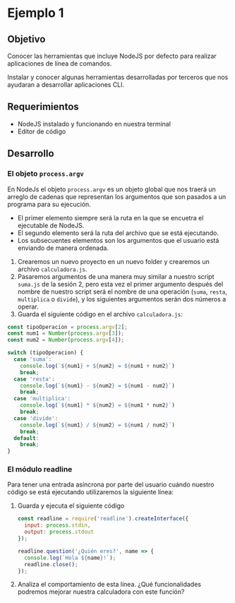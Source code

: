 # Ejemplo 1
## Objetivo

Conocer las herramientas que incluye NodeJS por defecto para realizar aplicaciones de línea de comandos. 

Instalar y conocer algunas herramientas desarrolladas por terceros que nos ayudaran a desarrollar aplicaciones CLI.

## Requerimientos

- NodeJS instalado y funcionando en nuestra terminal
- Editor de código

## Desarrollo

### El objeto `process.argv`

En NodeJs el objeto `process.argv` es un objeto global que nos traerá un arreglo de cadenas que representan los argumentos que son pasados a un programa para su ejecución.

- El primer elemento siempre será la ruta en la que se encuetra el ejecutable de NodeJS.
- El segundo elemento será la ruta del archivo que se está ejecutando.
- Los subsecuentes elementos son los argumentos que el usuario está enviando de manera ordenada.
1. Crearemos un nuevo proyecto en un nuevo folder y crearemos un archivo `calculadora.js`.
2. Pasaremos argumentos de una manera muy similar a nuestro script `suma.js` de la sesión 2, pero esta vez el primer argumento después del nombre de nuestro script será el nombre de una operación (`suma`, `resta`, `multiplica` o `divide`), y los siguientes argumentos serán dos números a operar.
3. Guarda el siguiente código en el archivo `calculadora.js`:

```jsx
const tipoOperacion = process.argv[2];
const num1 = Number(process.argv[3]);
const num2 = Number(process.argv[4]);

switch (tipoOperacion) {
  case 'suma':
    console.log(`${num1} + ${num2} = ${num1 + num2}`)
    break;
  case 'resta':
    console.log(`${num1} - ${num2} = ${num1 - num2}`)
    break;
  case 'multiplica':
    console.log(`${num1} * ${num2} = ${num1 * num2}`)
    break;
  case 'divide':
    console.log(`${num1} / ${num2} = ${num1 / num2}`)
    break;
  default:
    break;
}
```

### El módulo readline

Para tener una entrada asíncrona por parte del usuario cuándo nuestro código se está ejecutando utilizaremos la siguiente línea:

1. Guarda y ejecuta el siguiente código

    ```jsx
    const readline = require('readline').createInterface({
      input: process.stdin,
      output: process.stdout
    });

    readline.question('¿Quién eres?', name => {
      console.log(`Hola ${name}!`);
      readline.close();
    });
    ```

2. Analiza el comportamiento de esta línea. ¿Qué funcionalidades podremos mejorar nuestra calculadora con este función?
